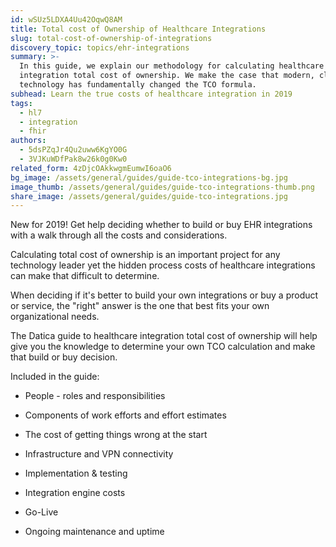 ```yaml
---
id: wSUz5LDXA4Uu42OqwQ8AM
title: Total cost of Ownership of Healthcare Integrations
slug: total-cost-of-ownership-of-integrations
discovery_topic: topics/ehr-integrations
summary: >-
  In this guide, we explain our methodology for calculating healthcare
  integration total cost of ownership. We make the case that modern, cloud-based
  technology has fundamentally changed the TCO formula.
subhead: Learn the true costs of healthcare integration in 2019
tags:
  - hl7
  - integration
  - fhir
authors:
  - 5dsPZqJr4Qu2uww6KgYO0G
  - 3VJKuWDfPak8w26k0g0Kw0
related_form: 4zDjcOAkkwgmEumwI6oaO6
bg_image: /assets/general/guides/guide-tco-integrations-bg.jpg
image_thumb: /assets/general/guides/guide-tco-integrations-thumb.png
share_image: /assets/general/guides/guide-tco-integrations.jpg
---
```

New for 2019! Get help deciding whether to build or buy EHR integrations with a walk through all the costs and considerations.

Calculating total cost of ownership is an important project for any technology
leader yet the hidden process costs of healthcare integrations can make that
difficult to determine.


When deciding if it's better to build your own integrations or buy a product
or service, the "right" answer is the one that best fits your own
organizational needs.


The Datica guide to healthcare integration total cost of ownership will help
give you the knowledge to determine your own TCO calculation and make that
build or buy decision. 


Included in the guide:


- People - roles and responsibilities

- Components of work efforts and effort estimates

- The cost of getting things wrong at the start

- Infrastructure and VPN connectivity

- Implementation & testing

- Integration engine costs

- Go-Live

- Ongoing maintenance and uptime
